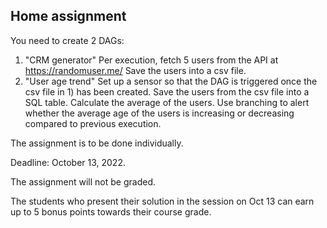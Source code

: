 ## Home assignment

You need to create 2 DAGs:
1) "CRM generator"
    Per execution, fetch 5 users from the API at https://randomuser.me/
    Save the users into a csv file.
2) "User age trend"
    Set up a sensor so that the DAG is triggered once the csv file in 1) has been created.
    Save the users from the csv file into a SQL table.
    Calculate the average of the users.
    Use branching to alert whether the average age of the users is increasing or decreasing compared to previous execution.

The assignment is to be done individually.

Deadline: October 13, 2022.

The assignment will not be graded.

The students who present their solution in the session on Oct 13 can earn up to 5 bonus points towards their course grade.